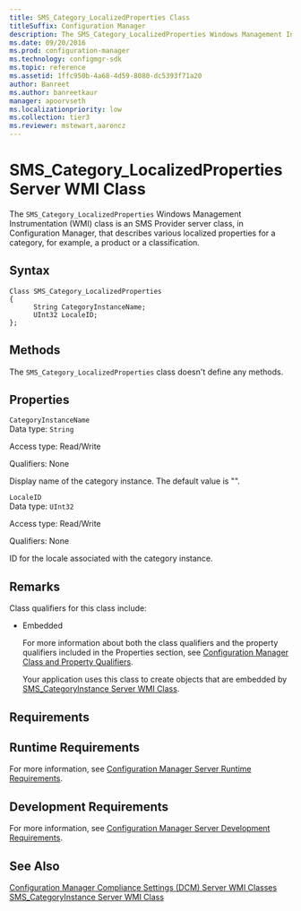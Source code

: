 ```yaml
---
title: SMS_Category_LocalizedProperties Class
titleSuffix: Configuration Manager
description: The SMS_Category_LocalizedProperties Windows Management Instrumentation (WMI) class is an SMS Provider server class, in Configuration Manager, that describes various localized properties for a category, for example, a product or a classification.
ms.date: 09/20/2016
ms.prod: configuration-manager
ms.technology: configmgr-sdk
ms.topic: reference
ms.assetid: 1ffc950b-4a68-4d59-8080-dc5393f71a20
author: Banreet
ms.author: banreetkaur
manager: apoorvseth
ms.localizationpriority: low
ms.collection: tier3
ms.reviewer: mstewart,aaroncz 
---
```

# SMS_Category_LocalizedProperties Server WMI Class
The `SMS_Category_LocalizedProperties` Windows Management Instrumentation (WMI) class is an SMS Provider server class, in Configuration Manager, that describes various localized properties for a category, for example, a product or a classification.  

## Syntax  

```  
Class SMS_Category_LocalizedProperties  
{  
      String CategoryInstanceName;  
      UInt32 LocaleID;  
};  
```  

## Methods  
 The `SMS_Category_LocalizedProperties` class doesn't define any methods.  

## Properties  
 `CategoryInstanceName`  
 Data type: `String`  

 Access type: Read/Write  

 Qualifiers: None  

 Display name of the category instance. The default value is "".  

 `LocaleID`  
 Data type: `UInt32`  

 Access type: Read/Write  

 Qualifiers: None  

 ID for the locale associated with the category instance.  

## Remarks  
 Class qualifiers for this class include:  

- Embedded  

  For more information about both the class qualifiers and the property qualifiers included in the Properties section, see [Configuration Manager Class and Property Qualifiers](../../../develop/reference/misc/class-and-property-qualifiers.md).  

  Your application uses this class to create objects that are embedded by [SMS_CategoryInstance Server WMI Class](../../../develop/reference/compliance/sms_categoryinstance-server-wmi-class.md).  

## Requirements  

## Runtime Requirements  
 For more information, see [Configuration Manager Server Runtime Requirements](../../../develop/core/reqs/server-runtime-requirements.md).  

## Development Requirements  
 For more information, see [Configuration Manager Server Development Requirements](../../../develop/core/reqs/server-development-requirements.md).  

## See Also  
 [Configuration Manager Compliance Settings (DCM) Server WMI Classes](../../../develop/reference/compliance/compliance-settings-dcm-server-wmi-classes.md)   
 [SMS_CategoryInstance Server WMI Class](../../../develop/reference/compliance/sms_categoryinstance-server-wmi-class.md)
